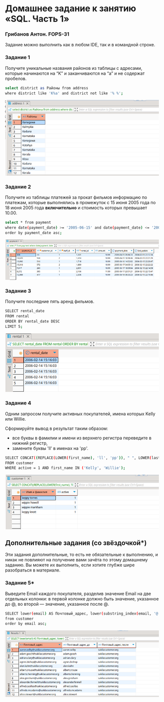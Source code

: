 # Домашнее задание к занятию «SQL. Часть 1»

### Грибанов Антон. FOPS-31

Задание можно выполнить как в любом IDE, так и в командной строке.

### Задание 1

Получите уникальные названия районов из таблицы с адресами, которые начинаются на “K” и заканчиваются на “a” и не содержат пробелов.

```bash
select district as Районы from address
where district like 'K%a' and district not like '% %';
```
 ![bd_003](https://github.com/Qshar1408/bd_homework_03/blob/main/img/bd_03_001.png)

### Задание 2

Получите из таблицы платежей за прокат фильмов информацию по платежам, которые выполнялись в промежуток с 15 июня 2005 года по 18 июня 2005 года **включительно** и стоимость которых превышает 10.00.

```bash
select * from payment
where date(payment_date) >= '2005-06-15' and date(payment_date) <= '2005-06-18' and amount > 10.00
order by payment_date asc;
```
 ![bd_003](https://github.com/Qshar1408/bd_homework_03/blob/main/img/bd_03_002.png)

### Задание 3

Получите последние пять аренд фильмов.

```bash
SELECT rental_date
FROM rental
ORDER BY rental_date DESC
LIMIT 5;
```
 ![bd_003](https://github.com/Qshar1408/bd_homework_03/blob/main/img/bd_03_003.png)
 
### Задание 4

Одним запросом получите активных покупателей, имена которых Kelly или Willie. 

Сформируйте вывод в результат таким образом:
- все буквы в фамилии и имени из верхнего регистра переведите в нижний регистр,
- замените буквы 'll' в именах на 'pp'.

```bash
SELECT CONCAT((REPLACE(LOWER(first_name), 'll', 'pp')), " ", LOWER(last_name)) AS 'Имя и фамилия' , active
FROM customer
WHERE active = 1 AND first_name IN ('Kelly', 'Willie');
```
![bd_003](https://github.com/Qshar1408/bd_homework_03/blob/main/img/bd_03_004.png)

## Дополнительные задания (со звёздочкой*)
Эти задания дополнительные, то есть не обязательные к выполнению, и никак не повлияют на получение вами зачёта по этому домашнему заданию. Вы можете их выполнить, если хотите глубже шире разобраться в материале.

### Задание 5*

Выведите Email каждого покупателя, разделив значение Email на две отдельных колонки: в первой колонке должно быть значение, указанное до @, во второй — значение, указанное после @.

```bash
SELECT lower(email) AS Почтовый_адрес, lower(substring_index(email, '@', 1)) as Почтовый_адрес_до, right(email, length(email)-position('@' in email)) as Почтовый_адрес_после
from customer 
order by email asc;
```
![bd_003](https://github.com/Qshar1408/bd_homework_03/blob/main/img/bd_03_005.png)

